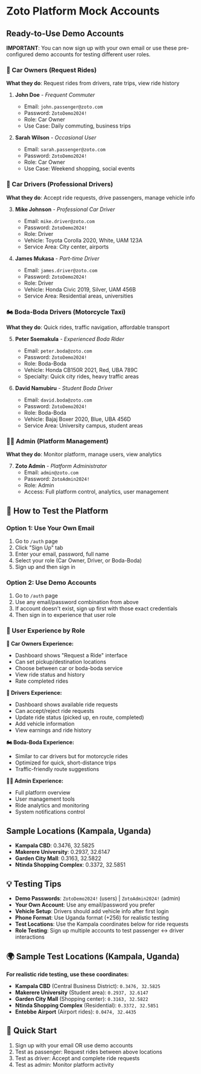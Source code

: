 # Zoto Platform Mock Accounts

## Ready-to-Use Demo Accounts

**IMPORTANT**: You can now sign up with your own email or use these pre-configured demo accounts for testing different user roles.

### 🚗 Car Owners (Request Rides)
**What they do**: Request rides from drivers, rate trips, view ride history

1. **John Doe** - *Frequent Commuter*
   - Email: `john.passenger@zoto.com`
   - Password: `ZotoDemo2024!`
   - Role: Car Owner
   - Use Case: Daily commuting, business trips

2. **Sarah Wilson** - *Occasional User*
   - Email: `sarah.passenger@zoto.com`
   - Password: `ZotoDemo2024!`
   - Role: Car Owner
   - Use Case: Weekend shopping, social events

### 🚕 Car Drivers (Professional Drivers)
**What they do**: Accept ride requests, drive passengers, manage vehicle info

3. **Mike Johnson** - *Professional Car Driver*
   - Email: `mike.driver@zoto.com`
   - Password: `ZotoDemo2024!`
   - Role: Driver
   - Vehicle: Toyota Corolla 2020, White, UAM 123A
   - Service Area: City center, airports

4. **James Mukasa** - *Part-time Driver*
   - Email: `james.driver@zoto.com`
   - Password: `ZotoDemo2024!`
   - Role: Driver
   - Vehicle: Honda Civic 2019, Silver, UAM 456B
   - Service Area: Residential areas, universities

### 🏍️ Boda-Boda Drivers (Motorcycle Taxi)
**What they do**: Quick rides, traffic navigation, affordable transport

5. **Peter Ssemakula** - *Experienced Boda Rider*
   - Email: `peter.boda@zoto.com`
   - Password: `ZotoDemo2024!`
   - Role: Boda-Boda
   - Vehicle: Honda CB150R 2021, Red, UBA 789C
   - Specialty: Quick city rides, heavy traffic areas

6. **David Namubiru** - *Student Boda Driver*
   - Email: `david.boda@zoto.com`
   - Password: `ZotoDemo2024!`
   - Role: Boda-Boda
   - Vehicle: Bajaj Boxer 2020, Blue, UBA 456D
   - Service Area: University campus, student areas

### 👨‍💼 Admin (Platform Management)
**What they do**: Monitor platform, manage users, view analytics

7. **Zoto Admin** - *Platform Administrator*
   - Email: `admin@zoto.com`
   - Password: `ZotoAdmin2024!`
   - Role: Admin
   - Access: Full platform control, analytics, user management

## 🚀 How to Test the Platform

### Option 1: Use Your Own Email
1. Go to `/auth` page
2. Click "Sign Up" tab
3. Enter your email, password, full name
4. Select your role (Car Owner, Driver, or Boda-Boda)
5. Sign up and then sign in

### Option 2: Use Demo Accounts
1. Go to `/auth` page
2. Use any email/password combination from above
3. If account doesn't exist, sign up first with those exact credentials
4. Then sign in to experience that user role

### 📱 User Experience by Role

**🚗 Car Owners Experience:**
- Dashboard shows "Request a Ride" interface
- Can set pickup/destination locations
- Choose between car or boda-boda service
- View ride status and history
- Rate completed rides

**🚕 Drivers Experience:**
- Dashboard shows available ride requests
- Can accept/reject ride requests
- Update ride status (picked up, en route, completed)
- Add vehicle information
- View earnings and ride history

**🏍️ Boda-Boda Experience:**
- Similar to car drivers but for motorcycle rides
- Optimized for quick, short-distance trips
- Traffic-friendly route suggestions

**👨‍💼 Admin Experience:**
- Full platform overview
- User management tools
- Ride analytics and monitoring
- System notifications control

## Sample Locations (Kampala, Uganda)

- **Kampala CBD**: 0.3476, 32.5825
- **Makerere University**: 0.2937, 32.6147
- **Garden City Mall**: 0.3163, 32.5822
- **Ntinda Shopping Complex**: 0.3372, 32.5851

## 💡 Testing Tips

- **Demo Passwords**: `ZotoDemo2024!` (users) | `ZotoAdmin2024!` (admin)
- **Your Own Account**: Use any email/password you prefer
- **Vehicle Setup**: Drivers should add vehicle info after first login
- **Phone Format**: Use Uganda format (+256) for realistic testing
- **Test Locations**: Use the Kampala coordinates below for ride requests
- **Role Testing**: Sign up multiple accounts to test passenger ↔ driver interactions

## 🌍 Sample Test Locations (Kampala, Uganda)

**For realistic ride testing, use these coordinates:**
- **Kampala CBD** (Central Business District): `0.3476, 32.5825`
- **Makerere University** (Student area): `0.2937, 32.6147`
- **Garden City Mall** (Shopping center): `0.3163, 32.5822`
- **Ntinda Shopping Complex** (Residential): `0.3372, 32.5851`
- **Entebbe Airport** (Airport rides): `0.0474, 32.4435`

## 🔧 Quick Start
1. Sign up with your email OR use demo accounts
2. Test as passenger: Request rides between above locations
3. Test as driver: Accept and complete ride requests
4. Test as admin: Monitor platform activity